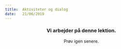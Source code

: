 ```yaml
---
title:  Aktiviteter og dialog
date:   21/06/2019
---
```


### <center>Vi arbejder på denne lektion.</center>
<center>Prøv igen senere.</center>
